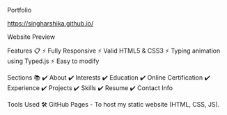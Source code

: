 
 Portfolio

 
 https://singharshika.github.io/


Website Preview

Features 📋
⚡️ Fully Responsive
⚡️ Valid HTML5 & CSS3
⚡️ Typing animation using Typed.js
⚡️ Easy to modify


Sections 📚
✔️ About
✔️ Interests
✔️ Education
✔️ Online Certification
✔️ Experience
✔️ Projects
✔️ Skills
✔️ Resume
✔️ Contact Info

Tools Used 🛠️
GitHub Pages - To host my static website (HTML, CSS, JS).


